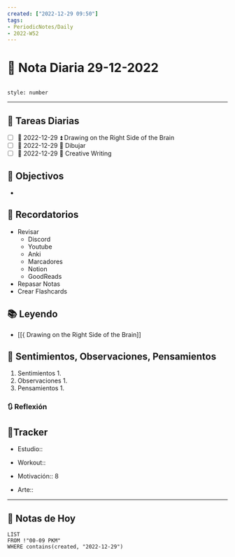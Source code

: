 ```yaml
---
created: ["2022-12-29 09:50"]
tags:
- PeriodicNotes/Daily
- 2022-W52
---
```


# 📅 Nota Diaria 29-12-2022
```toc

style: number

```

---
## 🔷 Tareas Diarias
- [ ] 📅 2022-12-29 ⏫ Drawing on the Right Side of the Brain
- [ ] 📅 2022-12-29 🔼 Dibujar
- [ ] 📅 2022-12-29 🔽 Creative Writing

## 🎯 Objectivos
- 
## 📕 Recordatorios
- Revisar
	- Discord
	- Youtube
	- Anki
	- Marcadores
	- Notion
	- GoodReads
- Repasar Notas
- Crear Flashcards

## 📚 Leyendo
- [[{ Drawing on the Right Side of the Brain]]
## 💬 Sentimientos, Observaciones, Pensamientos 
1. Sentimientos
	1. 
2. Observaciones
	1. 
3. Pensamientos
	1. 
### 🔃 Reflexión

## 🔷Tracker

- Estudio::

- Workout::

- Motivación:: 8

- Arte::
---

## 📅 Notas de Hoy
```dataview
LIST 
FROM !"00-09 PKM" 
WHERE contains(created, "2022-12-29")
```